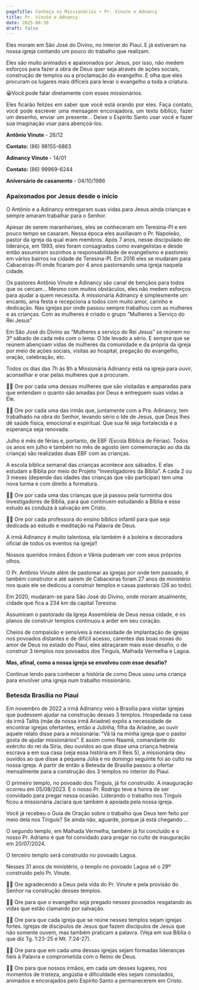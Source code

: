 ```yaml
---
pageTitle: Conheça os Missionários • Pr. Vinute e Adnancy
title: Pr. Vinute e Adnancy
date: 2025-08-30
draft: false
---
```

Eles moram em São José do Divino, no interior do Piauí. E já estiveram na nossa igreja contando um pouco do trabalho que realizam.

Eles são muito animados e apaixonados por Jesus, por isso, não medem esforços para fazer a obra de Deus quer seja através de ações sociais, construção de templos ou a proclamação do evangelho. E olha que eles procuram os lugares mais difíceis para levar o evangelho a toda a criatura.

😀Você pode falar diretamente com esses missionários.

<p style="text-align: justify">Eles ficarão felizes em saber que você está orando por eles. Faça contato, você pode escrever uma mensagem encorajadora, um texto bíblico, fazer um desenho, enviar um presente... Deixe o Espírito Santo usar você e fazer sua imaginação voar para abençoá-los.</p>

**Antônio Vinute** - 26/12

**Contato:** (86) 98155-6863

**Adinancy Vinute** - 14/01

**Contato:** (86) 99969-6244

**Aniversário de casamento** - 04/10/1986

### Apaixonados por Jesus desde o início

O Antônio e a Adinancy entregaram suas vidas para Jesus ainda crianças e sempre amaram trabalhar para o Senhor.

Apesar de serem maranhenses, eles se conheceram em Teresina-PI e em pouco tempo se casaram. Nessa época eles auxiliavam o Pr. Napoleão, pastor da igreja da qual eram membros. Após 7 anos, nesse discipulado de liderança, em 1993, eles foram consagrados como evangelistas e desde então assumiram sozinhos a responsabilidade de evangelismo e pastoreio em vários bairros na cidade de Teresina-PI. Em 2016 eles se mudaram para Cabaceiras-PI onde ficaram por 4 anos pastoreando uma igreja naquela cidade.

Os pastores Antônio Vinute e Adinancy são canal de bençãos para todos que os cercam... Mesmo com muitos obstáculos, eles não medem esforços para ajudar a quem necessita. A missionária Adinancy é simplesmente um encanto, ama festa e recepciona a todos com muito amor, carinho e dedicação. Nas igrejas por onde passou sempre trabalhou com as mulheres e as crianças. Com as mulheres é criado o grupo “Mulheres a Serviço do Rei Jesus”

Em São José do Divino as “Mulheres a serviço do Rei Jesus” se reúnem no 3º sábado de cada mês com o lema: O Ide levado a sério. E sempre que se reúnem abençoam vidas de mulheres da comunidade e da própria da igreja por meio de ações sociais, visitas ao hospital, pregação do evangelho, oração, celebração, etc.

Todos os dias das 7h às 8h a Missionária Adinancy está na igreja para ouvir, aconselhar e orar pelas mulheres que a procuram.

🙏🏽 Ore por cada uma dessas mulheres que são visitadas e amparadas para que entendam o quanto são amadas por Deus e entreguem suas vidas a Ele.

🙏🏽 Ore por cada uma das irmãs que, juntamente com a Pra. Adinancy, tem trabalhado na obra do Senhor, levando sério o Ide de Jesus, que Deus lhes dê saúde física, emocional e espiritual. Que sua fé seja fortalecida e a esperança seja renovada.

Julho é mês de férias e, portanto, de EBF (Escola Bíblica de Férias). Todos os anos em julho e também no mês de agosto (em comemoração ao dia da criança) são realizadas duas EBF com as crianças.

A escola bíblica semanal das crianças acontece aos sábados. E elas estudam a Bíblia por meio do Projeto “Investigadores da Bíblia”. A cada 2 ou 3 meses (depende das idades das crianças que vão participar) tem uma nova turma e com direito a formatura.

🙏🏽 Ore por cada uma das crianças que já passou pela turminha dos Investigadores de Bíblia, para que continuem estudando a Bíblia e esse estudo as conduza à salvação em Cristo.

🙏🏽 Ore por cada professora do ensino bíblico infantil para que seja dedicada ao estudo e meditação na Palavra de Deus.

A irmã Adinancy é muito talentosa, ela também é a boleira e decoradora oficial de todos os eventos na igreja!!

Nossos queridos irmãos Edson e Vânia puderam ver com seus próprios olhos.

O Pr. Antônio Vinute além de pastorear as igrejas por onde tem passado, é também construtor e até saírem de Cabaceiras foram 27 anos de ministério nos quais ele se dedicou a construir templos e casas pastorais (26 ao todo).

Em 2020, mudaram-se para São José do Divino, onde moram atualmente, cidade que fica a 234 km da capital Teresina.

Assumiram o pastorado da Igreja Assembleia de Deus nessa cidade, e os planos de construir templos continuou a arder em seu coração.

Cheios de compaixão e sensíveis à necessidade de implantação de igrejas nos povoados distantes e de difícil acesso, carentes das boas novas do amor de Deus no estado do Piauí, eles abraçaram mais esse desafio, o de construir 3 templos nos povoados dos Tinguís, Malhada Vermelha e Lagoa.

**Mas, afinal, como a nossa igreja se envolveu com esse desafio?**

Continue lendo para conhecer a história de como Deus usou uma criança para envolver uma igreja num trabalho missionário.

### Betesda Brasília no Piauí

Em novembro de 2022 a irmã Adinancy veio a Brasília para visitar igrejas que pudessem ajudar na construção desses 3 templos. Hospedada na casa da irmã Talita (mãe da nossa irmã Ariadne) expôs a necessidade de encontrar igrejas ofertantes, então a Julinha, filha da Ariadne, ao ouvir aquele relato disse para a missionária: “Vá lá na minha igreja que o pastor gosta de ajudar missionários”. E assim como Naamã, comandante do exército do rei da Síria, deu ouvidos ao que disse uma criança hebreia escrava a em sua casa (veja essa história em II Reis 5), a missionária deu ouvidos ao que disse a pequena Júlia e no domingo seguinte foi ao culto na nossa igreja. A partir de então a Betesda de Brasília passou a ofertar mensalmente para a construção dos 3 templos no interior do Piauí.

O primeiro templo, no povoado dos Tinguis, já foi construído. A inauguração ocorreu em 05/08/2023. E o nosso Pr. Rodrigo teve a honra de ser convidado para pregar nessa ocasião. Liderando o trabalho nos Tinguís ficou a missionária Jaciara que também é apoiada pela nossa igreja.

Você já recebeu o Guia de Oração sobre o trabalho que Deus tem feito por meio dela nos Tinguís? Se ainda não, aguarde, porque já está chegando ...

O segundo templo, em Malhada Vermelha, também já foi concluído e o nosso Pr. Adriano é que foi convidado para pregar no culto de inauguração em 20/07/2024.

O terceiro templo será construído no povoado Lagoa.

Nesses 31 anos de ministério, o templo no povoado Lagoa sé o 29º construído pelo Pr. Vinute.

🙏🏽 Ore agradecendo a Deus pela vida do Pr. Vinute e pela provisão do Senhor na construção desses templos.

🙏🏽 Ore para que o evangelho seja pregado nesses povoados resgatando as vidas que estão clamando por salvação.

🙏🏽 Ore para que cada igreja que se reúne nesses templos sejam igrejas fortes. Igrejas de discípulos de Jesus que fazem discípulos de Jesus que não somente ouvem, mas também praticam a palavra. (Veja em sua Bíblia o que diz Tg. 1:23-25 e Mt. 7:24-27).

🙏🏽 Ore para que em cada uma dessas igrejas sejam formadas lideranças fieis à Palavra e comprometida com o Reino de Deus.

🙏🏽 Ore para que nossos irmãos, em cada um desses lugares, nos momentos de tristeza, angústia e dificuldade eles sejam consolados, animados e encorajados pelo Espírito Santo a permanecerem em Cristo.